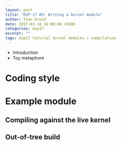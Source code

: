 ```yaml
---
layout: post
title: "DSP-17 #3: Writing a kernel module"
author: Stan Drozd
date: 2017-03-18 10:00:00 +0100
categories: dsp17
excerpt: ""
tags: dsp17 tutorial kernel modules c compilation 
---
```

* Introduction
* Toy metaphore

# Coding style

# Example module

## Compiling against the live kernel

## Out-of-tree build
